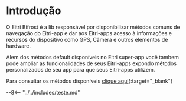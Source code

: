 # Introdução

O Eitri Bifrost é a lib responsável por disponibilizar métodos comuns de navegação do Eitri-app e dar aos Eitri-apps acesso à informações e recursos do dispositivo como GPS, Câmera e outros elementos de hardware.

Alem dos métodos default disponíveis no Eitri super-app você tambem pode ampliar as funcionalidades de seus Eitri-apps expondo métodos personalizados de seu app para que seus Eitri-apps utilizem.

Para consultar os métodos disponíveis [clique aqui](https://cdn.83io.com.br/library/eitri-bifrost/doc/latest/){:target="_blank"}

--8<-- "../../includes/teste.md"